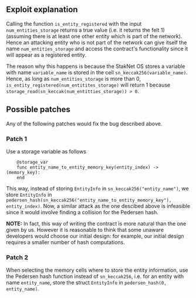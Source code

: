 ## Exploit explanation

Calling the function `is_entity_registered` with the input `num_entities_storage` returns a true value (i.e. it returns the felt 1) (assuming there is at least one other entity which is part of the network). Hence an attacking entity who is not part of the network can give itself the name `num_entities_storage` and access the contract's functionality since it will appear as a registered entity.

The reason why this happens is because the StakNet OS stores a variable with name `variable_name` is stored in the cell `sn_keccak256(variable_name)`. Hence, as long as `num_entities_storage` is more than 0, `is_entity_registered(num_entitites_storage)` will return 1 because  `storage_read(sn_keccak(num_entitties_storage)) > 0`. 

## Possible patches
Any of the following patches would fix the bug described above.
### Patch 1
Use a storage variable as follows

        @storage_var
        func entity_name_to_entity_memory_key(entity_index) -> (memory_key):
        end

This way, instead of storing `EntityInfo` in `sn_keccak256("entity_name")`, we store `EntityInfo` in `pedersen_hash(sn_keccak256("entity_name_to_entity_memory_key"), entity_index)`. Now, a similar attack as the one descibed above is infeasible since it would involve finding a collision for the Pedersen hash.

**NOTE:** In fact, this way of writing the contract is more natural than the one given by us. However it is reasonable to think that some unaware developers would choose our initial design: for example, our initial design requires a smaller number of hash computations.

### Patch 2 
When selecting the memory cells where to store the entity information, use the Pedersen hash function instead of `sn_keccak256`, i.e. for an entity with name `entity_name`, store the struct `EntityInfo` in `pedersen_hash(0, entity_name)`.

